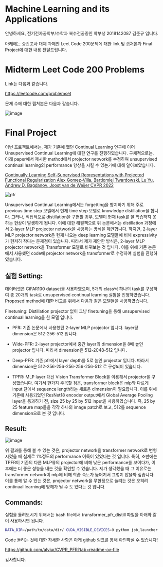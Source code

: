 # Machine Learning and its Applications

안녕하세요, 전기전자공학부/수학과 복수전공중인 학부생 2018142087 김준규 입니다.

아래에는 중간고사 대체 과제인 Leet Code 200문제에 대한 link 및 캡쳐본과 Final Project에 대한 내용 전달드립니다.

# Midterm Leet Code 200 Problems

Link는 다음과 같습니다.

https://leetcode.com/problemset

문제 수에 대한 캡쳐본은 다음과 같습니다.

![image](https://github.com/user-attachments/assets/4c86ac34-2b2d-476e-86b6-54bcc4e3d720)


# Final Project

이번 프로젝트에서는, 제가 기존에 했던 Continual Learning 연구에 이어 Unsupervised Continual Learning에 대한 연구를 진행하였습니다. 구체적으로는, 아래 paper에서 제시한 method에서 projector network를 수정하여 unsupervised continual learning의 performance 향상을 시킬 수 있는가에 대해 알아보았습니다. 

[Continually Learning Self-Supervised Representations with Projected Functional Regularization
Alex Gomez-Villa, Bartlomiej Twardowski, Lu Yu, Andrew D. Bagdanov, Joost van de Weijer
CVPR 2022](https://openaccess.thecvf.com/content/CVPR2022W/CLVision/html/Gomez-Villa_Continually_Learning_Self-Supervised_Representations_With_Projected_Functional_Regularization_CVPRW_2022_paper.html)

![pfr](https://github.com/user-attachments/assets/641457e3-299c-4fc2-aa18-bee8967ecf20)

Unsupervised Continual Learning에서는 forgetting을 방지하기 위해 주로 previous time step 모델에서 현재 time step 모델로 knowledge distillation을 합니다. 그러나, 직접적으로 distillation을 구현할 경우, 모델이 현재 task를 잘 학습하지 못하는 현상이 발생하게 됩니다. 이에 대한 해결책으로 위 논문에서는 distillation 과정에서 2-layer MLP projector network을 사용하는 방식을 제안합니다. 하지만, 2-layer MLP projector network은 현재 나오는 deep learning 모델들에 비해 expressivity가 현저히 작다는 문제점이 있습니다. 따라서 제가 제안한 방식은, 2-layer MLP projector network을 Transformer 모델로 바꿔보는 것 입니다. 이를 위해 기존 논문에서 사용했던 code에 projector network을 transformer로 수정하여 실험을 진행하였습니다.

## 실험 Setting: 

데이터셋은 CiFAR100 dataset을 사용하였으며, 5개의 class씩 하나의 task를 구성하여 총 20개의 task로 unsupervised continual learning 실험을 진행하였습니다.
Proposed method에 대한 비교를 위해서 다음과 같은 모델들을 사용하였습니다.

Finetuning: Distillation projector 없이 그냥 finetuning을 통해 unsupervised continual learning을 한 모델 입니다.

- PFR: 기존 논문에서 사용했던 2-layer MLP projector 입니다. layer당 dimension은 512-256-512 입니다.

- Wide-PFR: 2-layer projector에서 중간 layer의 dimension을 8배 높인 projector 입니다. 따라서 dimension은 512-2048-512 입니다.

- Deep-PFR: 기존 pfr에서 layer depth를 5로 높인 projector 입니다. 따라서 dimension은 512-256-256-256-256-256-512 로 구성되어 있습니다.

- TPFR: MLP layer 대신 Vision Transformer Block을 이용해서 projector을 구성했습니다. 여기서 한가지 주목할 점은, transformer block은 mlp와 다르게 input 단에서 sequence length라는 새로운 dimension이 필요합니다. 이를 위해 기존에 사용되었던 ResNet18 encoder output에서 Global Average Pooling layer을 통과하기 전, size 25 by 25 by 512 input을 사용하였습니다. 즉, 25 by 25 feature map들을 각각 하나의 image patch로 보고, 512를 sequence dimension으로 본 것 입니다.

## Result:

![image](https://github.com/user-attachments/assets/b743672f-8c61-48cc-842a-96a6c5b2fa1b)

위 결과를 통해 볼 수 있는 것은, projector network을 transformer network로 변형시켰을 때 실제로 1%정도의 performance 이득이 있었다는 것 입니다. 특히, 초반에는 TPFR이 기존의 다른 MLP류의 projector에 비해 낮은 performance를 보이다가, 이후에는 더 좋은 성능을 내는 것을 확인할 수 있습니다. 제가 생각했을 때 그 이유로는 transformer network이 mlp에 비해 학습 속도가 늦어져서 그렇지 않을까 싶습니다. 이를 통해 알 수 있는 것은, projector network을 무한정으로 늘리는 것은 오히려 continual learning에 방해가 될 수 도 있다는 것 입니다.

## Commands:

실험을 돌려보시기 위해서는 bash file에서 transformer_pfr_distill 파일을 아래와 같이 사용하시면 됩니다.

```bash
DATA_DIR=/path/to/data/dir/ CUDA_VISIBLE_DEVICES=0 python job_launcher.py --scu
```

Code 돌리는 것에 대한 자세한 사항은 아래 github 링크를 통해 확인하실 수 있습니다!

https://github.com/alviur/CVPR_PFR?tab=readme-ov-file

감사합니다.
